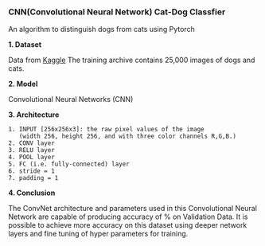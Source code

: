 ### CNN(Convolutional Neural Network) Cat-Dog Classfier

An algorithm to distinguish dogs from cats using Pytorch



**1. Dataset**

Data from [Kaggle](https://www.kaggle.com/c/dogs-vs-cats) 
The training archive contains 25,000 images of dogs and cats. 



**2. Model**

Convolutional Neural Networks (CNN)



**3. Architecture**

    1. INPUT [256x256x3]: the raw pixel values of the image
       (width 256, height 256, and with three color channels R,G,B.)
    2. CONV layer 
    3. RELU layer 
    4. POOL layer 
    5. FC (i.e. fully-connected) layer 
    6. stride = 1
    7. padding = 1 
    
    

**4. Conclusion** 

   The ConvNet architecture and parameters used in this Convolutional Neural Network are capable of producing accuracy of % on Validation Data. It is possible to achieve more accuracy on this dataset using deeper network layers and fine tuning of hyper parameters for training. 
